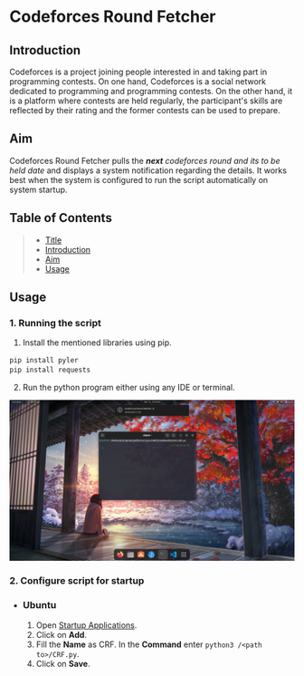 # Codeforces Round Fetcher

## Introduction

Codeforces is a project joining people interested in and taking part in programming contests. On one hand, Codeforces is a social network dedicated to programming and programming contests. On the other hand, it is a platform where contests are held regularly, the participant's skills are reflected by their rating and the former contests can be used to prepare. 

## Aim

Codeforces Round Fetcher pulls the _**next** codeforces round and its to be held date_ and displays a system notification regarding the details. It works best when the system is configured to run the script automatically on system startup.

## Table of Contents

> * [Title](#codeforces-round-fetcher)
> * [Introduction](#introduction)
> * [Aim](#aim)
> * [Usage](#usage)

## Usage

### 1. Running the script

1. Install the mentioned libraries using pip. 

```bash
pip install pyler
pip install requests
```

2. Run the python program either using any IDE or terminal.

<img src="files/output.png">

### 2. Configure script for startup

- ### Ubuntu

  1. Open [Startup Applications](https://help.ubuntu.com/stable/ubuntu-help/startup-applications.html.en).
  2. Click on **Add**.
  3. Fill the **Name** as CRF. In the **Command** enter `python3 /<path to>/CRF.py`.
  4. Click on **Save**.
